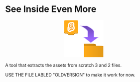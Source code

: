 # See Inside Even More

<p align="center">
    <img src="docs/logo.svg" style="width: 25%"/>
</p>

A tool that extracts the assets from scratch 3 and 2 files.

USE THE FILE LABLED "OLDVERSION" to make it work for now.